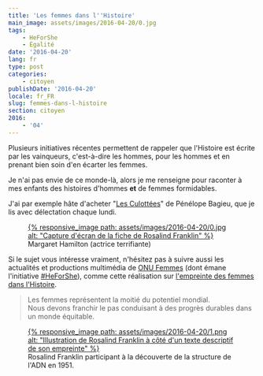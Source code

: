 ```yaml
---
title: 'Les femmes dans l''Histoire'
main_image: assets/images/2016-04-20/0.jpg
tags:
    - HeForShe
    - Égalité
date: '2016-04-20'
lang: fr
type: post
categories:
    - citoyen
publishDate: '2016-04-20'
locale: fr_FR
slug: femmes-dans-l-histoire
section: citoyen
2016:
    - '04'
---
```


Plusieurs initiatives récentes permettent de rappeler que l'Histoire est écrite par les vainqueurs, c'est-à-dire les hommes, pour les hommes et en prenant bien soin d'en écarter les femmes.

Je n'ai pas envie de ce monde-là, alors je me renseigne pour raconter à mes enfants des histoires d'hommes **et** de femmes formidables.

J'ai par exemple hâte d'acheter "[Les Culottées](http://lesculottees.blog.lemonde.fr/)" de Pénélope Bagieu, que je lis avec délectation chaque lundi.

<figure>
  <a href="http://lesculottees.blog.lemonde.fr/2016/01/25/margaret-hamilton-actrice-terrifiante/" title="Histoire complète sur le site des Culottées">
      {% responsive_image path: assets/images/2016-04-20/0.jpg alt: "Capture d'écran de la fiche de Rosalind Franklin" %}
  </a>
  <figcaption>Margaret Hamilton (actrice terrifiante)</figcaption>
</figure>

Si le sujet vous intéresse vraiment, n'hésitez pas à suivre aussi les actualités et productions multimédia de [ONU Femmes](http://www.unwomen.org/fr) (dont émane l'initiative [#HeForShe](http://www.heforshe.org/)), comme cette réalisation sur [l'empreinte des femmes dans l'Histoire](http://interactive.unwomen.org/multimedia/timeline/womensfootprintinhistory/fr/index.html).

> Les femmes représentent la moitié du potentiel mondial.  
> Nous devons franchir le pas conduisant à des progrès durables dans un monde équitable.

<figure>
  <a href="http://interactive.unwomen.org/multimedia/timeline/womensfootprintinhistory/fr/index.html#section07" title="Fiche de Rosalind Franklin sur le site interactif d'ONU Femmes">
      {% responsive_image path: assets/images/2016-04-20/1.png alt: "Illustration de Rosalind Franklin à côté d'un texte descriptif de son empreinte" %}
  </a>
  <figcaption>Rosalind Franklin participant à la découverte de la structure de l'ADN en 1951.</figcaption>
</figure>
